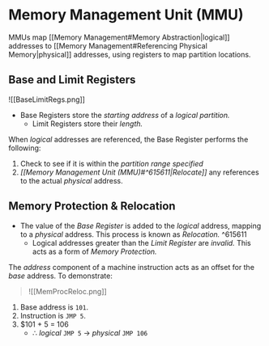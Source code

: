 # Memory Management Unit (MMU)

MMUs map [[Memory Management#Memory Abstraction|logical]] addresses to [[Memory Management#Referencing Physical Memory|physical]] addresses, using registers to map partition locations.

## Base and Limit Registers

![[BaseLimitRegs.png]]

- Base Registers store the *starting address* of a *logical partition.* 
	- Limit Registers store their *length.*

When *logical* addresses are referenced, the Base Register performs the following:
1) Check to see if it is within the *partition range specified*
2) *[[Memory Management Unit (MMU)#^615611|Relocate]]* any references to the actual *physical* address.

## Memory Protection & Relocation

- The value of the *Base Register* is added to the *logical* address, mapping to a *physical* address. This process is known as *Relocation.* ^615611
	- Logical addresses greater than the *Limit Register* are *invalid.* This acts as a form of *Memory Protection.*

The *address* component of a machine instruction acts as an offset for the *base* address. To demonstrate:

> ![[MemProcReloc.png]]

1) Base address is `101`.
2) Instruction is `JMP 5`.
3) $101 + 5 = 106 
   - $\therefore$ *logical* `JMP 5` $\rightarrow$ *physical* `JMP 106` 